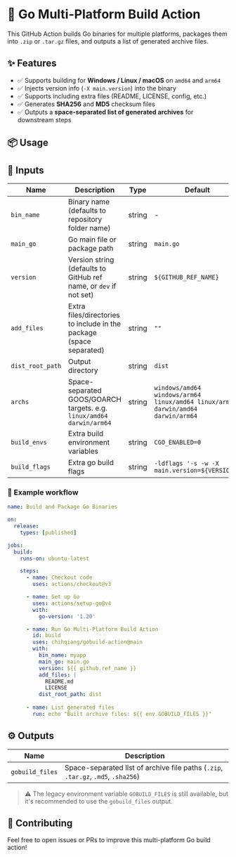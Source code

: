 # 🚀 Go Multi-Platform Build Action

This GitHub Action builds Go binaries for multiple platforms, packages them into `.zip` or `.tar.gz` files, and outputs a list of generated archive files.

## ✨ Features

- ✅ Supports building for **Windows / Linux / macOS** on `amd64` and `arm64`
- ✅ Injects version info (`-X main.version`) into the binary
- ✅ Supports including extra files (README, LICENSE, config, etc.)
- ✅ Generates **SHA256** and **MD5** checksum files
- ✅ Outputs a **space-separated list of generated archives** for downstream steps

## 📦 Usage

## 🔧 Inputs

| Name             | Description                                                  | Type   | Default                                                      | Required |
| ---------------- | ------------------------------------------------------------ | ------ | ------------------------------------------------------------ | -------- |
| `bin_name`       | Binary name (defaults to repository folder name)             | string | -                                                            | no       |
| `main_go`        | Go main file or package path                                 | string | `main.go`                                                    | no       |
| `version`        | Version string (defaults to GitHub ref name, or `dev` if not set) | string | `${GITHUB_REF_NAME}`                                         | no       |
| `add_files`      | Extra files/directories to include in the package (space separated) | string | `""`                                                         | no       |
| `dist_root_path` | Output directory                                             | string | `dist`                                                       | no       |
| `archs`          | Space-separated GOOS/GOARCH targets. e.g. `linux/amd64 darwin/arm64` | string | `windows/amd64 windows/arm64 linux/amd64 linux/arm64 darwin/amd64 darwin/arm64` | no       |
| `build_envs`     | Extra build environment variables                            | string | `CGO_ENABLED=0`                                              | no       |
| `build_flags`    | Extra go build flags                                         | string | `-ldflags '-s -w -X main.version=${VERSION}'`                | no       |

### 📁 Example workflow

~~~yaml
name: Build and Package Go Binaries

on:
  release:
    types: [published]

jobs:
  build:
    runs-on: ubuntu-latest

    steps:
      - name: Checkout code
        uses: actions/checkout@v3

      - name: Set up Go
        uses: actions/setup-go@v4
        with:
          go-version: '1.20'

      - name: Run Go Multi-Platform Build Action
        id: build
        uses: chihqiang/gobuild-action@main
        with:
          bin_name: myapp
          main_go: main.go
          version: ${{ github.ref_name }}
          add_files: |
            README.md
            LICENSE
          dist_root_path: dist
          
      - name: List generated files
        run: echo "Built archive files: ${{ env.GOBUILD_FILES }}"
~~~

## ⚙️ Outputs

| Name    | Description                                                  |
| ------- | ------------------------------------------------------------ |
| `gobuild_files` | Space-separated list of archive file paths (`.zip`, `.tar.gz`, `.md5`, `.sha256`) |

> ⚠️ The legacy environment variable `GOBUILD_FILES` is still available, but it's recommended to use the `gobuild_files` output.

## 🤝 Contributing

Feel free to open issues or PRs to improve this multi-platform Go build action!
